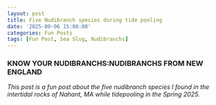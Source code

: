 ```yaml
---
layout: post
title: Five Nudibranch species during tide pooling
date: '2025-09-06 15:00:00'
categories: Fun Posts
tags: [Fun Post, Sea Slug, Nudibranchs]
---
```

### KNOW YOUR NUDIBRANCHS:NUDIBRANCHS FROM NEW ENGLAND 

*This post is a fun post about the five nudibranch species I found in the intertidal rocks of Nahant, MA while tidepooling in the Spring 2025.*

